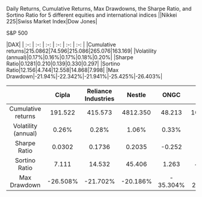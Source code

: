 Daily Returns, Cumulative Returns, Max Drawdowns, the Sharpe Ratio, and Sortino Ratio for 5 different equities and international indices
||Nikkei 225|Swiss Market Index|Dow Jones|<p>S&P 500</p><p></p>|DAX|
| :-: | :-: | :-: | :-: | :-: | :-: |
|Cumulative returns|215\.0862|74\.596|215\.086|265\.076|163\.169|
|Volatility (annual)|0\.17%|0\.16%|0\.17%|0\.18%|0\.20%|
|Sharpe Ratio|0\.1281|0\.210|0\.139|0\.330|0\.297|
|Sortino Ratio|12\.156|4\.744|12\.558|14\.868|7\.998|
|Max Drawdown|-21.94%|-22.342%|-21.941%|-25.425%|-26.403%|


||Cipla|Reliance Industries|Nestle|ONGC|TCS|
| :-: | :-: | :-: | :-: | :-: | :-: |
|Cumulative returns|191\.522|415\.573|4812\.350|48\.213|1023\.197|
|Volatility (annual)|0\.26%|0\.28%|1\.06%|0\.33%|0\.25%|
|Sharpe Ratio|0\.0302|0\.1736|0\.2035|-0.252|0\.379|
|Sortino Ratio|7\.111|14\.532|45\.406|1\.263|40\.143|
|Max Drawdown|-26.508%|-21.702%|-20.186%|- 35.304%|- 24.975%|


